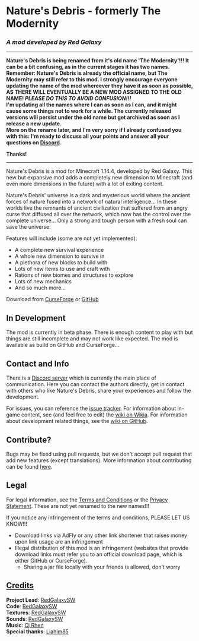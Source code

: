 <!-- 
TODO:
- Rename all links once we update the curseforge page and the github repo
- Update license
-->

# Nature's Debris - formerly The Modernity
### _A mod developed by Red Galaxy_

---

**Nature's Debris is being renamed from it's old name 'The Modernity'!!! It can be a bit confusing, as in the current stages it has two names. Remember: Nature's Debris is already the official name, but The Modernity may still refer to this mod. I strongly encourage everyone updating the name of the mod whereever they have it as soon as possible, AS THERE WILL EVENTUALLY BE A NEW MOD ASSIGNED TO THE OLD NAME! _PLEASE DO THIS TO AVOID CONFUSION!!!_<br>
I'm updating all the names where I can as soon as I can, and it might cause some things not to work for a while. The currently released versions will persist under the old name but get archived as soon as I release a new update.<br>
More on the rename later, and I'm very sorry if I already confused you with this: I'm ready to discuss all your points and answer all your questions on [Discord](https://discord.gg/YvyzTFf).**

**Thanks!**

---

Nature's Debris is a mod for Minecraft 1.14.4, developed by Red Galaxy. This new but expansive mod adds a completely new dimension to Minecraft (and even more dimensions in the future) with a lot of exiting content.

Nature's Debris' universe is a dark and mysterious world where the ancient forces of nature fused into a network of natural intelligence... In these worlds live the remnants of ancient civilization that suffered from an angry curse that diffused all over the network, which now has the control over the complete universe... Only a strong and tough person with a fresh soul can save the universe.

Features will include (some are not yet implemented):
- A complete new survival experience
- A whole new dimension to survive in
- A plethora of new blocks to build with
- Lots of new items to use and craft with
- Rations of new biomes and structures to explore
- Lots of new mechanics
- And so much more...

Download from [CurseForge](https://www.curseforge.com/minecraft/mc-mods/natures-debris) or [GitHub](https://github.com/RedGalaxyDev/NaturesDebris/releases)

## In Development
The mod is currently in beta phase. There is enough content to play with but things are still incomplete and may not work like expected. The mod is available as build on GitHub and CurseForge...

## Contact and Info
There is a [Discord server](https://discord.gg/YvyzTFf) which is currently the main place of communication. Here you can contact the authors directly, get in contact with others who like Nature's Debris, share your experiences and follow the development.

For issues, you can reference the [issue tracker](https://github.com/RedGalaxyDev/NaturesDebris/issues). For information about in-game content, see (and feel free to edit) the [wiki on Wikia](https://the-modernity.fandom.com/). For information about development related things, see the [wiki on GitHub](https://github.com/RedGalaxyDev/NaturesDebris/wiki).

## Contribute?
Bugs may be fixed using pull requests, but we don't accept pull request that add new features (except translations).
More information about contributing can be found [here](https://github.com/RedGalaxyDev/NaturesDebris/wiki/Contributing).

## Legal
For legal information, see the [Terms and Conditions](https://github.com/RedGalaxyDev/NaturesDebris/wiki/Terms-and-Conditions) or the [Privacy Statement](https://github.com/RedGalaxyDev/NaturesDebris/wiki/Privacy-Statement). These are not yet renamed to the new names!!!

If you notice any infringement of the terms and conditions, PLEASE LET US KNOW!!! 

- Download links via AdFly or any other link shortener that raises money upon link usage are an infringement
- Illegal distribution of this mod is an infringement (websites that provide download links must refer you to an official download page, which is either GitHub or CurseForge).
  - Sharing a jar file locally with your friends is allowed, don't worry

## [Credits](https://github.com/RedGalaxyDev/NaturesDebris/wiki/Credits)
**Project Lead**: [RedGalaxySW](https://github.com/RedGalaxySW)<br>
**Code**: [RedGalaxySW](https://github.com/RedGalaxySW)<br>
**Textures**: [RedGalaxySW](https://github.com/RedGalaxySW)<br>
**Sounds**: [RedGalaxySW](https://github.com/RedGalaxySW)<br>
**Music**: [Cj Rhen](https://soundcloud.com/cj-rhen)<br>
**Special thanks**: [Liahim85](https://github.com/Liahim85)<br>
